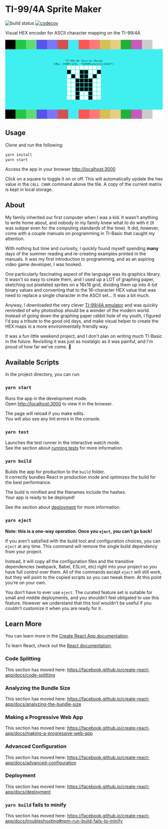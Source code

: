 # TI-99/4A Sprite Maker
![build status](https://github.com/dfederspiel/ti-sprite-maker/actions/workflows/azure-static-web-apps-proud-hill-0971b0010.yml/badge.svg)
[![codecov](https://codecov.io/gh/dfederspiel/ti-sprite-maker/branch/main/graph/badge.svg?token=8HKDQX4PCR)](https://codecov.io/gh/dfederspiel/ti-sprite-maker)  

Visual HEX encoder for ASCII character mapping on the TI-99/4A 

![TI-99/4A Sprite Maker](/TI-99.png)

## Usage

Clone and run the following:
```
yarn install
yarn start
```

Access the app in your browser [http://localhost:3000](http://localhost:3000)

Click on a square to toggle it on or off. This will automatically update the hex value in the `CALL CHAR` command above the tile. A copy of the current matrix is kept in local storage.

## About
My family inherited our first computer when I was a kid. It wasn't anything to write home about, and nobody in my family knew what to do with it (it was subpar even for the computing standards of the time). It did, however, come with a couple manuals on programming in TI-Basic that caught my attention.

With nothing but time and curiosity, I quickly found myself spending **many** days of the summer reading and re-creating examples printed in the manuals. It was my first introduction to programming, and as an aspiring video game developer, I was hooked.

One particularly fascinating aspect of the language was its graphics library. It wasn't so easy to create them, and I used up a LOT of graphing paper, sketching out pixelated sprites on a 16x16 grid, dividing them up into 4-bit binary values and converting that to the 16-character HEX value that was need to replace a single character in the ASCII set... It was a bit much.

Anyway, I downloaded the very clever [TI-99/4A emulator](https://www.99er.net/emul.shtml) and was quickly reminded of why photoshop should be a wonder of the modern world. Instead of going down the graphing paper rabbit hole of my youth, I figured I'd pay a tribute to the good old days, and make visual helper to create the HEX maps in a more environmentally friendly way.

It was a fun little weekend project, and I don't plan on writing much TI-Basic in the future. Revisiting it was just as nostalgic as it was painful, and I'm proud of how far we've come. 🚀
## Available Scripts

In the project directory, you can run:

### `yarn start`

Runs the app in the development mode.<br />
Open [http://localhost:3000](http://localhost:3000) to view it in the browser.

The page will reload if you make edits.<br />
You will also see any lint errors in the console.

### `yarn test`

Launches the test runner in the interactive watch mode.<br />
See the section about [running tests](https://facebook.github.io/create-react-app/docs/running-tests) for more information.

### `yarn build`

Builds the app for production to the `build` folder.<br />
It correctly bundles React in production mode and optimizes the build for the best performance.

The build is minified and the filenames include the hashes.<br />
Your app is ready to be deployed!

See the section about [deployment](https://facebook.github.io/create-react-app/docs/deployment) for more information.

### `yarn eject`

**Note: this is a one-way operation. Once you `eject`, you can’t go back!**

If you aren’t satisfied with the build tool and configuration choices, you can `eject` at any time. This command will remove the single build dependency from your project.

Instead, it will copy all the configuration files and the transitive dependencies (webpack, Babel, ESLint, etc) right into your project so you have full control over them. All of the commands except `eject` will still work, but they will point to the copied scripts so you can tweak them. At this point you’re on your own.

You don’t have to ever use `eject`. The curated feature set is suitable for small and middle deployments, and you shouldn’t feel obligated to use this feature. However we understand that this tool wouldn’t be useful if you couldn’t customize it when you are ready for it.

## Learn More

You can learn more in the [Create React App documentation](https://facebook.github.io/create-react-app/docs/getting-started).

To learn React, check out the [React documentation](https://reactjs.org/).

### Code Splitting

This section has moved here: https://facebook.github.io/create-react-app/docs/code-splitting

### Analyzing the Bundle Size

This section has moved here: https://facebook.github.io/create-react-app/docs/analyzing-the-bundle-size

### Making a Progressive Web App

This section has moved here: https://facebook.github.io/create-react-app/docs/making-a-progressive-web-app

### Advanced Configuration

This section has moved here: https://facebook.github.io/create-react-app/docs/advanced-configuration

### Deployment

This section has moved here: https://facebook.github.io/create-react-app/docs/deployment

### `yarn build` fails to minify

This section has moved here: https://facebook.github.io/create-react-app/docs/troubleshooting#npm-run-build-fails-to-minify
